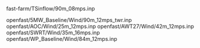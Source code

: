 fast-farm/TSinflow/90m_08mps.inp

openfast/5MW_Baseline/Wind/90m_12mps_twr.inp
openfast/AOC/Wind/25m_12mps.inp
openfast/AWT27/Wind/42m_12mps.inp
openfast/SWRT/Wind/35m_16mps.inp
openfast/WP_Baseline/Wind/84m_12mps.inp
